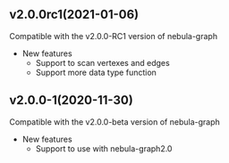 ## v2.0.0rc1(2021-01-06)
Compatible with the v2.0.0-RC1 version of nebula-graph

- New features
	- Support to scan vertexes and edges
	- Support more data type function

## v2.0.0-1(2020-11-30)
Compatible with the v2.0.0-beta version of nebula-graph

- New features
	- Support to use with nebula-graph2.0
